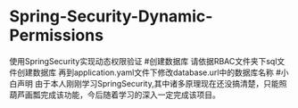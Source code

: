 # Spring-Security-Dynamic-Permissions
使用SpringSecurity实现动态权限验证
#创建数据库
请依据RBAC文件夹下sql文件创建数据库
再到application.yaml文件下修改database.url中的数据库名称
#小白声明
由于本人刚刚学习SpringSecurity,其中诸多原理现在还没搞清楚，只能照葫芦画瓢完成该功能，今后随着学习的深入一定完成该项目。
